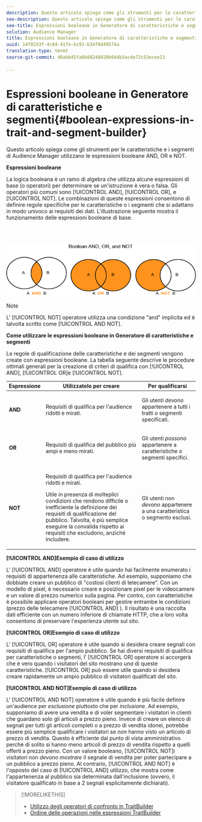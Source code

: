 ```yaml
---
description: Questo articolo spiega come gli strumenti per le caratteristiche e i segmenti di Audience Manager utilizzano le espressioni booleane AND, OR e NOT.
seo-description: Questo articolo spiega come gli strumenti per le caratteristiche e i segmenti di Audience Manager utilizzano le espressioni booleane AND, OR e NOT.
seo-title: Espressioni booleane in Generatore di caratteristiche e segmenti
solution: Audience Manager
title: Espressioni booleane in Generatore di caratteristiche e segmenti
uuid: 14f02d3f-4c84-41fe-bc91-b34f0d49574a
translation-type: tm+mt
source-git-commit: d6abb45fa8b88248920b64db3ac4e72c53ecee13

---
```



# Espressioni booleane in Generatore di caratteristiche e segmenti{#boolean-expressions-in-trait-and-segment-builder}

Questo articolo spiega come gli strumenti per le caratteristiche e i segmenti di Audience Manager utilizzano le espressioni booleane AND, OR e NOT.

<!-- 

c_tb_boolean.xml

 -->

**Espressioni booleane**

La logica booleana è un ramo di algebra che utilizza alcune espressioni di base (o operatori) per determinare se un'istruzione è vera o falsa. Gli operatori più comuni sono [!UICONTROL AND], [!UICONTROL OR], e [!UICONTROL NOT]. Le combinazioni di queste espressioni consentono di definire regole specifiche per le caratteristiche o i segmenti che si adattano in modo univoco ai requisiti dei dati. L'illustrazione seguente mostra il funzionamento delle espressioni booleane di base.

<br> 

![](assets/BooleanOverview_small.png)

>[!NOTE]
>
>L' [!UICONTROL NOT] operatore utilizza una condizione "and" implicita ed è talvolta scritto come [!UICONTROL AND NOT].

**Come utilizzare le espressioni booleane in Generatore di caratteristiche e segmenti**

Le regole di qualificazione delle caratteristiche e dei segmenti vengono create con espressioni booleane. La tabella seguente descrive le procedure ottimali generali per la creazione di criteri di qualifica con [!UICONTROL AND], [!UICONTROL OR]e [!UICONTROL NOT].

<table id="table_C762872C98F54C4A86A2F1C840A86657"> 
 <thead> 
  <tr> 
   <th colname="col1" class="entry"> Espressione </th> 
   <th colname="col2" class="entry"> Utilizzatelo per creare </th> 
   <th colname="col3" class="entry"> Per qualificarsi </th> 
  </tr>
 </thead>
 <tbody> 
  <tr> 
   <td colname="col1"> <p><b><span class="wintitle"> AND</span></b> </p> </td> 
   <td colname="col2"> <p>Requisiti di qualifica per l'audience ridotti e mirati. </p> </td> 
   <td colname="col3"> <p>Gli utenti <i>devono</i> appartenere a tutti i tratti o segmenti specificati. </p> </td> 
  </tr> 
  <tr> 
   <td colname="col1"> <p><b><span class="wintitle"> OR</span></b> </p> </td> 
   <td colname="col2"> <p>Requisiti di qualifica del pubblico più ampi e meno mirati. </p> </td> 
   <td colname="col3"> <p>Gli utenti <i>possono</i> appartenere a caratteristiche o segmenti specifici. </p> </td> 
  </tr> 
  <tr> 
   <td colname="col1"> <p><b><span class="wintitle"> NOT</span></b> </p> </td> 
   <td colname="col2"> <p>Requisiti di qualifica per l'audience ridotti e mirati. </p> <p>Utile in presenza di molteplici condizioni che rendono difficile o inefficiente la definizione dei requisiti di qualificazione del pubblico. Talvolta, è più semplice eseguire la convalida rispetto ai requisiti che escludono, anziché includere. </p> </td> 
   <td colname="col3"> <p>Gli utenti non <i>devono</i> appartenere a una caratteristica o segmento esclusi. </p> </td> 
  </tr> 
 </tbody> 
</table>

**[!UICONTROL AND]Esempio di caso di utilizzo**

L' [!UICONTROL AND] operatore è utile quando hai facilmente enumerato i requisiti di appartenenza alle caratteristiche. Ad esempio, supponiamo che dobbiate creare un pubblico di "costosi clienti di telecamere". Con un modello di pixel, è necessario creare e posizionare pixel per le videocamere e un valore di prezzo numerico sulla pagina. Per contro, con caratteristiche è possibile applicare operatori booleani per gestire entrambe le condizioni (prezzo delle telecamere [!UICONTROL AND] ). Il risultato è una raccolta dati efficiente con un numero inferiore di chiamate HTTP, che a loro volta consentono di preservare l'esperienza utente sul sito.

**[!UICONTROL OR]Esempio di caso di utilizzo**

L' [!UICONTROL OR] operatore è utile quando si desidera creare segnali con requisiti di qualifica per l'ampio pubblico. Se hai diversi requisiti di qualifica per caratteristiche o segmenti, l’ [!UICONTROL OR] operatore si accorgerà che è vero quando i visitatori del sito mostrano *una* di queste caratteristiche. [!UICONTROL OR] può essere utile quando si desidera creare rapidamente un ampio pubblico di visitatori qualificati del sito.

**[!UICONTROL AND NOT]Esempio di caso di utilizzo**

L' [!UICONTROL AND NOT] operatore è utile quando è più facile definire un'audience per *esclusione* piuttosto che per *inclusione*. Ad esempio, supponiamo di avere una vendita e di voler segmentare i visitatori in clienti che guardano solo gli articoli a prezzo pieno. Invece di creare un elenco di segnali per tutti gli articoli completi o a prezzo di vendita idonei, potrebbe essere più semplice qualificare i visitatori se *non* hanno visto un articolo di prezzo di vendita. Questo è efficiente dal punto di vista amministrativo perché di solito si hanno meno articoli di prezzo di vendita rispetto a quelli offerti a prezzo pieno. Con un valore booleano, [!UICONTROL NOT]i visitatori non *devono mostrare* il segnale di vendita per poter partecipare a un pubblico a prezzo pieno. Al contrario, [!UICONTROL AND NOT] è l'opposto del caso di [!UICONTROL AND] utilizzo, che mostra come l'appartenenza al pubblico sia determinata dall'inclusione (ovvero, il visitatore qualificato in base a 2 segnali esplicitamente dichiarati).

>[!MORELIKETHIS]
>
>* [Utilizzo degli operatori di confronto in TraitBuilder](../features/traits/trait-comparison-operators.md)
>* [Ordine delle operazioni nelle espressioni TraitBuilder](../features/traits/trait-operator-precedence.md)

